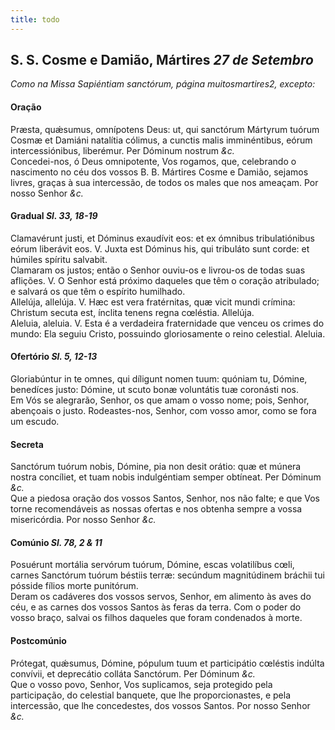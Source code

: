 ```yaml
---
title: todo
---
```

<h2 class="text-center">S. S. Cosme e Damião, Mártires <em>27 de Setembro</em></h2>

<em>Como na Missa Sapiéntiam sanctórum, página muitosmartires2, excepto:</em>

<h4 class="text-center">Oração</h4>
<div class="container-fluid">
<div class="row">
<div class="dropcap text-justify">
Præsta, quǽsumus, omnípotens Deus: ut, qui sanctórum Mártyrum tuórum Cosmæ et Damiáni natalítia cólimus, a cunctis malis imminéntibus, eórum intercessiónibus, liberémur. Per Dóminum nostrum <em>&c.</em>
</div>
<div class="dropcap text-justify">
Concedei-nos, ó Deus omnipotente, Vos rogamos, que, celebrando o nascimento no céu dos vossos B. B. Mártires Cosme e Damião, sejamos livres, graças à sua intercessão, de todos os males que nos ameaçam. Por nosso Senhor <em>&c.</em>
</div>
</div>
</div>

<h4 class="text-center">Gradual <em>Sl. 33, 18-19</em></h4>
<div class="container-fluid">
<div class="row">
<div class="dropcap text-justify">
Clamavérunt justi, et Dóminus exaudívit eos: et ex ómnibus tribulatiónibus eórum liberávit eos. V. Juxta est Dóminus his, qui tribuláto sunt corde: et húmiles spíritu salvabit.
</div>
<div class="dropcap text-justify">
Clamaram os justos; então o Senhor ouviu-os e livrou-os de todas suas aflições. V. O Senhor está próximo daqueles que têm o coração atribulado; e salvará os que têm o espírito humilhado.
</div>
<div class="text-justify">
Allelúja, allelúja. V. Hæc est vera fratérnitas, quæ vicit mundi crímina: Christum secuta est, ínclita tenens regna cœléstia. Allelúja.
</div>
<div class="text-justify">
Aleluia, aleluia. V. Esta é a verdadeira fraternidade que venceu os crimes do mundo: Ela seguiu Cristo, possuindo gloriosamente o reino celestial. Aleluia.
</div>
</div>
</div>

<h4 class="text-center">Ofertório <em>Sl. 5, 12-13</em></h4>
<div class="container-fluid">
<div class="row">
<div class="dropcap text-justify">
Gloriabúntur in te omnes, qui díligunt nomen tuum: quóniam tu, Dómine, benedíces justo: Dómine, ut scuto bonæ voluntátis tuæ coronásti nos.
</div>
<div class="dropcap text-justify">
Em Vós se alegrarão, Senhor, os que amam o vosso nome; pois, Senhor, abençoais o justo. Rodeastes-nos, Senhor, com vosso amor, como se fora um escudo.
</div>
</div>
</div>

<h4 class="text-center">Secreta</h4>
<div class="container-fluid">
<div class="row">
<div class="dropcap text-justify">
Sanctórum tuórum nobis, Dómine, pia non desit orátio: quæ et múnera nostra concíliet, et tuam nobis indulgéntiam semper obtíneat. Per Dóminum <em>&c.</em>
</div>
<div class="dropcap text-justify">
Que a piedosa oração dos vossos Santos, Senhor, nos não falte; e que Vos torne recomendáveis as nossas ofertas e nos obtenha sempre a vossa misericórdia. Por nosso Senhor <em>&c.</em>
</div>
</div>
</div>

<h4 class="text-center">Comúnio <em>Sl. 78, 2 & 11</em></h4>
<div class="container-fluid">
<div class="row">
<div class="dropcap text-justify">
Posuérunt mortália servórum tuórum, Dómine, escas volatilíbus cœli, carnes Sanctórum tuórum béstiis terræ: secúndum magnitúdinem bráchii tui pósside fílios morte punitórum.
</div>
<div class="dropcap text-justify">
Deram os cadáveres dos vossos servos, Senhor, em alimento às aves do céu, e as carnes dos vossos Santos às feras da terra. Com o poder do vosso braço, salvai os filhos daqueles que foram condenados à morte.
</div>
</div>
</div>

<h4 class="text-center">Postcomúnio</h4>
<div class="container-fluid">
<div class="row">
<div class="dropcap text-justify">
Prótegat, quǽsumus, Dómine, pópulum tuum et participátio cœléstis indúlta convívii, et deprecátio colláta Sanctórum. Per Dóminum <em>&c.</em>
</div>
<div class="dropcap text-justify">
Que o vosso povo, Senhor, Vos suplicamos, seja protegido pela participação, do celestial banquete, que lhe proporcionastes, e pela intercessão, que lhe concedestes, dos vossos Santos. Por nosso Senhor <em>&c.</em>
</div>
</div>
</div>
